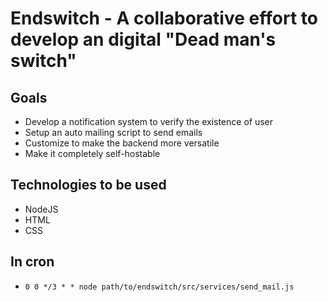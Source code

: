 # Endswitch - A collaborative effort to develop an digital "Dead man's switch"

## Goals

- Develop a notification system to verify the existence of user
- Setup an auto mailing script to send emails
- Customize to make the backend more versatile
- Make it completely self-hostable

## Technologies to be used

- NodeJS
- HTML
- CSS

## In cron

- `0 0 */3 * * node path/to/endswitch/src/services/send_mail.js`
